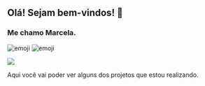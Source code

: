## Olá! Sejam bem-vindos! 👋
### Me chamo Marcela. 

![emoji](5cfeba8c97b800ed16d6dc58ea034c826411cb57e78655313b5c966edfd5be90.0.png)
![emoji](https://github.com/MBSant/MBSant/blob/main/5cfeba8c97b800ed16d6dc58ea034c826411cb57e78655313b5c966edfd5be90.0.png)

<div>
  <a href = "https://www.linkedin.com/in/marcelaburmeister/" target="_blank"><img src= "https://img.shields.io/badge/LinkedIn-0077B5?style=for-the-badge&logo=linkedin&logoColor=white" target=_"blank"></a>
</div>


Aqui você vai poder ver alguns dos projetos que estou realizando.
